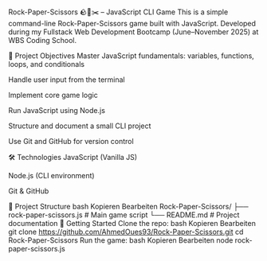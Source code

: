 Rock-Paper-Scissors 🪨📄✂️ – JavaScript CLI Game
This is a simple command-line Rock-Paper-Scissors game built with JavaScript.
Developed during my Fullstack Web Development Bootcamp (June–November 2025) at WBS Coding School.

🎯 Project Objectives
Master JavaScript fundamentals: variables, functions, loops, and conditionals

Handle user input from the terminal

Implement core game logic

Run JavaScript using Node.js

Structure and document a small CLI project

Use Git and GitHub for version control

🛠 Technologies
JavaScript (Vanilla JS)

Node.js (CLI environment)

Git & GitHub

📁 Project Structure
bash
Kopieren
Bearbeiten
Rock-Paper-Scissors/
├── rock-paper-scissors.js   # Main game script
└── README.md                # Project documentation
🚀 Getting Started
Clone the repo:
bash
Kopieren
Bearbeiten
git clone https://github.com/AhmedOues93/Rock-Paper-Scissors.git
cd Rock-Paper-Scissors
Run the game:
bash
Kopieren
Bearbeiten
node rock-paper-scissors.js

